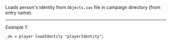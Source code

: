 Loads person's identity from `Objects.sav` file in campaign directory (from entry name).


---
*Example 1:*
```sqf
_ok = player loadIdentity "playerIdentity";
```